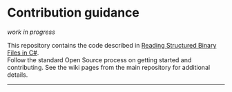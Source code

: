 # Contribution guidance

*work in progress*

This repository contains the code described in 
[Reading Structured Binary Files in 
C#](
http://www.csharp4u.com/2017/02/reading-structured-binary-files-in-c.html 
"C#4U blog post on reading binary files in C#").  
Follow the standard Open Source process on getting started and contributing. 
See the wiki pages from the main 
repository for additional details. 

---
